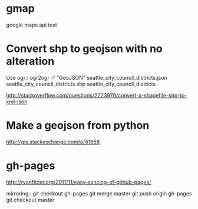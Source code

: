 gmap
====

google maps api test


Convert shp to geojson with no alteration
=========================================

Use ogr::
  ogr2ogr -f "GeoJSON" seattle_city_council_districts.json seattle_city_council_districts.shp seattle_city_council_districts

http://stackoverflow.com/questions/2223979/convert-a-shapefile-shp-to-xml-json

Make a geojson from python
==========================

http://gis.stackexchange.com/a/41658


gh-pages
========

http://ryanfitzer.org/2011/11/easy-syncing-of-github-pages/

mirroring::
  git checkout gh-pages
  git merge master
  git push origin gh-pages
  git checkout master
